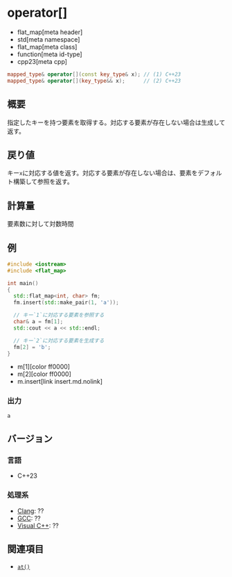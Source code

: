 # operator[]
* flat_map[meta header]
* std[meta namespace]
* flat_map[meta class]
* function[meta id-type]
* cpp23[meta cpp]

```cpp
mapped_type& operator[](const key_type& x); // (1) C++23
mapped_type& operator[](key_type&& x);      // (2) C++23
```

## 概要
指定したキーを持つ要素を取得する。対応する要素が存在しない場合は生成して返す。


## 戻り値
キー`x`に対応する値を返す。対応する要素が存在しない場合は、要素をデフォルト構築して参照を返す。


## 計算量
要素数に対して対数時間


## 例
```cpp example
#include <iostream>
#include <flat_map>

int main()
{
  std::flat_map<int, char> fm;
  fm.insert(std::make_pair(1, 'a'));

  // キー`1`に対応する要素を参照する
  char& a = fm[1];
  std::cout << a << std::endl;

  // キー`2`に対応する要素を生成する
  fm[2] = 'b';
}
```
* m[1][color ff0000]
* m[2][color ff0000]
* m.insert[link insert.md.nolink]

### 出力
```
a
```

## バージョン
### 言語
- C++23

### 処理系
- [Clang](/implementation.md#clang): ??
- [GCC](/implementation.md#gcc): ??
- [Visual C++](/implementation.md#visual_cpp): ??


## 関連項目
- [`at()`](at.md)

